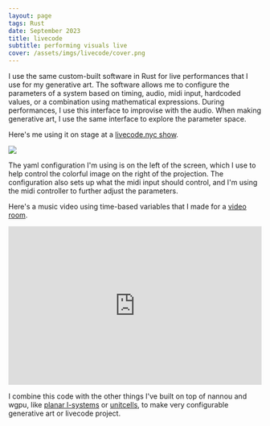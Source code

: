 ```yaml
---
layout: page
tags: Rust
date: September 2023
title: livecode
subtitle: performing visuals live
cover: /assets/imgs/livecode/cover.png
---
```


I use the same custom-built software in Rust for live performances that I use for my generative art. The software allows me to configure the parameters of a system based on timing, audio, midi input, hardcoded values, or a combination using mathematical expressions. During performances, I use this interface to improvise with the audio. When making generative art, I use the same interface to explore the parameter space.

Here's me using it on stage at a [livecode.nyc show](/events/20230902_livecode_dslgjksdlg/).

<img class="fullwidth" src="/assets/imgs/livecode/img1.png">

The yaml configuration I'm using is on the left of the screen, which I use to help control the colorful image on the right of the projection. The configuration also sets up what the midi input should control, and I'm using the midi controller to further adjust the parameters.

Here's a music video using time-based variables that I made for a [video room](/events/20230504_livecode_harvestworks/).

<iframe width="100%" height="315" src="https://www.youtube.com/embed/2Mjp14VCK2o?si=k0kcLRwxAH-fxUj4" title="YouTube video player" frameborder="0" allow="accelerometer; autoplay; clipboard-write; encrypted-media; gyroscope; picture-in-picture; web-share" allowfullscreen></iframe>

I combine this code with the other things I've built on top of nannou and wgpu, like [planar l-systems](../ash/) or [unitcells](../unitcell/), to make very configurable generative art or livecode project.
